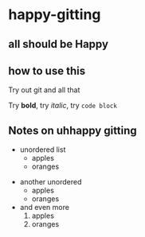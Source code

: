 # happy-gitting

## all should be Happy
## how to use this

Try out git and all that

Try **bold**, try _italic_, try `code block`


## Notes on uhhappy gitting

* unordered list
  * apples
  * oranges
- another unordered
  - apples
  - oranges
- and even more
  1. apples
  2. oranges
